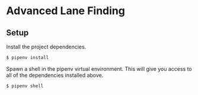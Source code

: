 # Advanced Lane Finding

## Setup

Install the project dependencies.

```bash
$ pipenv install
```

Spawn a shell in the pipenv virtual environment. This will give you access to all of the
dependencies installed above.

```bash
$ pipenv shell
```
